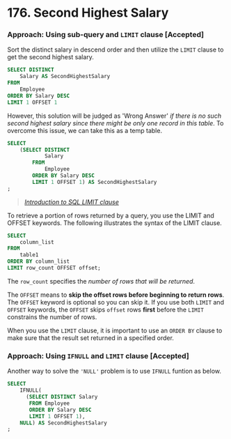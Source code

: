 # 176. Second Highest Salary

### Approach: Using sub-query and `LIMIT` clause [Accepted]

Sort the distinct salary in descend order and then utilize the `LIMIT` clause to get the second highest salary.

```sql
SELECT DISTINCT
    Salary AS SecondHighestSalary
FROM
    Employee
ORDER BY Salary DESC
LIMIT 1 OFFSET 1
```

However, this solution will be judged as 'Wrong Answer' *_if there is no such second highest salary since there might be only one record in this table_*. To overcome this issue, we can take this as a temp table.

```sql
SELECT
    (SELECT DISTINCT
            Salary
        FROM
            Employee
        ORDER BY Salary DESC
        LIMIT 1 OFFSET 1) AS SecondHighestSalary
;
```

> [*Introduction to SQL LIMIT clause*](http://www.sqltutorial.org/sql-limit/)

To retrieve a portion of rows returned by a query, you use the LIMIT and OFFSET keywords. The following illustrates the syntax of the LIMIT clause.

```sql
SELECT 
    column_list
FROM
    table1
ORDER BY column_list
LIMIT row_count OFFSET offset;
```

The `row_count` specifies the _number of rows that will be returned_.

The `OFFSET` means to **skip the offset rows before beginning to return rows**. The `OFFSET` keyword is optional so you can skip it. If you use both `LIMIT` and `OFFSET` keywords, the `OFFSET` skips `offset` rows **first** before the `LIMIT` constrains the number of rows.

When you use the `LIMIT` clause, it is important to use an `ORDER BY` clause to make sure that the result set returned in a specified order.



### Approach: Using `IFNULL` and `LIMIT` clause [Accepted]

Another way to solve the `'NULL'` problem is to use `IFNULL` funtion as below.


```sql
SELECT
    IFNULL(
      (SELECT DISTINCT Salary
       FROM Employee
       ORDER BY Salary DESC
       LIMIT 1 OFFSET 1),
    NULL) AS SecondHighestSalary
;
```